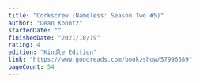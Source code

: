 ```yaml
---
title: "Corkscrew (Nameless: Season Two #5)"
author: "Dean Koontz"
startedDate: ""
finishedDate: "2021/10/19"
rating: 4
edition: "Kindle Edition"
link: "https://www.goodreads.com/book/show/57996589"
pageCount: 54
---
```



